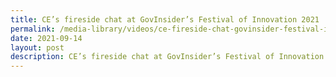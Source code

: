 ```yaml
---
title: CE’s fireside chat at GovInsider’s Festival of Innovation 2021
permalink: /media-library/videos/ce-fireside-chat-govinsider-festival-innovation-2021
date: 2021-09-14
layout: post
description: CE’s fireside chat at GovInsider’s Festival of Innovation 2021
---
```

